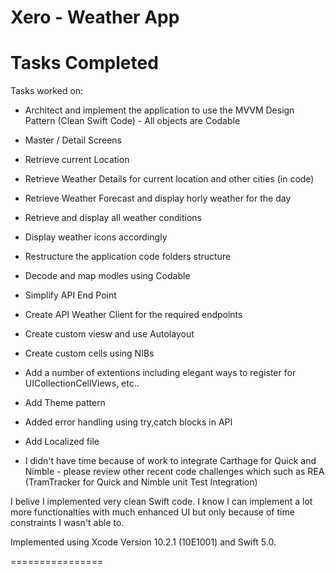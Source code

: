 Xero - Weather App
============

# Tasks Completed

Tasks worked on:


- Architect and implement the application to use the MVVM Design Pattern (Clean Swift Code) - All objects are Codable 

- Master / Detail Screens
- Retrieve current Location
- Retrieve Weather Details for current location and other cities (in code)
- Retrieve Weather Forecast and display horly weather for the day
- Retrieve and display all weather conditions
- Display weather icons accordingly

- Restructure the application code folders structure 
- Decode and map modles using Codable
- Simplify API End Point
- Create API Weather Client for the required endpoints
- Create custom viesw and use Autolayout
- Create custom cells using NIBs
- Add a number of extentions including elegant ways to register for UICollectionCellViews, etc..
- Add Theme pattern
- Added error handling using try,catch blocks in API
- Add Localized file
- I didn't have time because of work to integrate Carthage for Quick and Nimble - please review other recent code challenges which such as REA (TramTracker for Quick and Nimble unit Test Integration)


I belive I implemented very clean Swift code. I know I can implement a lot more functionalties with much enhanced UI but only because of time constraints I wasn't able to.

Implemented using Xcode Version 10.2.1 (10E1001) and Swift 5.0.

================

